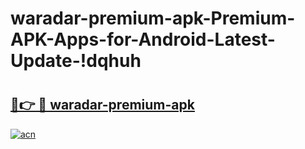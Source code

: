# waradar-premium-apk-Premium-APK-Apps-for-Android-Latest-Update-!dqhuh

# <h2><a href="https://13cqdz.esa.edu.pl?title=waradar-premium-apk&ref=dqhuh">🔗👉 🔴 waradar-premium-apk</a></h2>

[![acn](https://github.com/user-attachments/assets/0f9c940e-d8b0-45ae-aac7-cd30a18b3e1c)](https://13cqdz.esa.edu.pl?title=waradar-premium-apk&ref=dqhuh)

